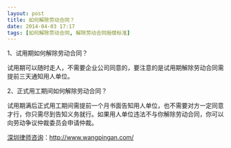 ```yaml
---
layout: post
title: 如何解除劳动合同？
date: 2014-04-03 17:17
tags: [如何解除劳动合同, 解除劳动合同赔偿标准]
---
```

1、试用期如何解除劳动合同？

试用期可以随时走人，不需要企业公司同意的，要注意的是试用期解除劳动合同需提前三天通知用人单位。

2、正式用工期间如何解除劳动合同？

试用期满后正式用工期间需提前一个月书面告知用人单位，也不需要对方一定同意才行，你只需尽到告知义务就行。如果用人单位违法不与你解除劳动合同，你可以向劳动争议仲裁委员会申请仲裁。

<a href="http://www.wangpingan.com/">深圳律师咨询</a>：<a href="http://www.wangpingan.com/">http://www.wangpingan.com/</a>

